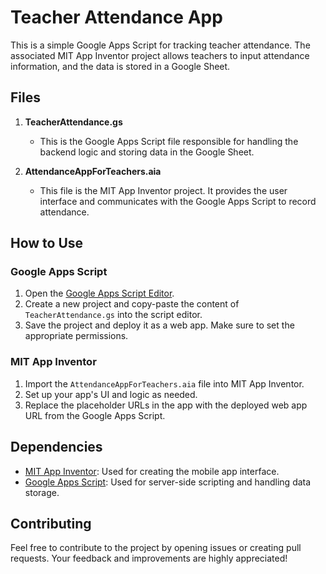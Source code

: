 # Teacher Attendance App

This is a simple Google Apps Script for tracking teacher attendance. The associated MIT App Inventor project allows teachers to input attendance information, and the data is stored in a Google Sheet.

## Files

1. **TeacherAttendance.gs**
   - This is the Google Apps Script file responsible for handling the backend logic and storing data in the Google Sheet.

2. **AttendanceAppForTeachers.aia**
   - This file is the MIT App Inventor project. It provides the user interface and communicates with the Google Apps Script to record attendance.

## How to Use

### Google Apps Script

1. Open the [Google Apps Script Editor](https://script.google.com/).
2. Create a new project and copy-paste the content of `TeacherAttendance.gs` into the script editor.
3. Save the project and deploy it as a web app. Make sure to set the appropriate permissions.

### MIT App Inventor

1. Import the `AttendanceAppForTeachers.aia` file into MIT App Inventor.
2. Set up your app's UI and logic as needed.
3. Replace the placeholder URLs in the app with the deployed web app URL from the Google Apps Script.

## Dependencies

- [MIT App Inventor](https://appinventor.mit.edu/): Used for creating the mobile app interface.
- [Google Apps Script](https://script.google.com/): Used for server-side scripting and handling data storage.

## Contributing

Feel free to contribute to the project by opening issues or creating pull requests. Your feedback and improvements are highly appreciated!






